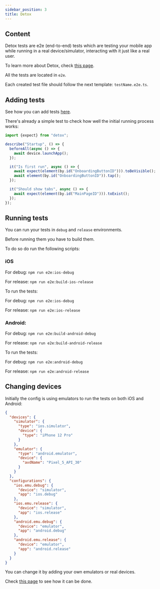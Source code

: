 ```yaml
---
sidebar_position: 3
title: Detox
---
```

## Content

Detox tests are e2e (end-to-end) tests which are testing your mobile app while running in a real device/simulator, interacting with it just like a real user.

To learn more about Detox, check [this page](https://github.com/wix/Detox).

All the tests are located in `e2e`.

Each created test file should follow the next template: `testName.e2e.ts`.

## Adding tests

See how you can add tests [here](https://github.com/wix/Detox/blob/master/docs/Introduction.WritingFirstTest.md#step-3-add-testids-to-your-app-to-assist-in-matching-elements).

There's already a simple test to check how well the initial running process works:

```typescript
import {expect} from "detox";

describe("Startup", () => {
  beforeAll(async () => {
    await device.launchApp();
  });

  it("Is first run", async () => {
    await expect(element(by.id("OnboardingButtonID"))).toBeVisible();
    await element(by.id("OnboardingButtonID")).tap();
  });

  it("Should show tabs", async () => {
    await expect(element(by.id("MainPageID"))).toExist();
  });
});

```

## Running tests

You can run your tests in `debug` and `release` environments.

Before running them you have to build them.

To do so do run the following scripts:

### iOS

For debug:
`npm run e2e:ios-debug`

For release:
`npm run e2e:build-ios-release`

To run the tests:

For debug:
`npm run e2e:ios-debug`

For release:
`npm run e2e:ios-release`

### Android:

For debug:
`npm run e2e:build-android-debug`

For release:
`npm run e2e:build-android-release`

To run the tests:

For debug:
`npm run e2e:android-debug`

For release:
`npm run e2e:android-release`

## Changing devices

Initially the config is using emulators to run the tests on both iOS and Android:

```json
{
  "devices": {
    "simulator": {
      "type": "ios.simulator",
      "device": {
        "type": "iPhone 12 Pro"
      }
    },
    "emulator": {
      "type": "android.emulator",
      "device": {
        "avdName": "Pixel_5_API_30"
      }
    }
  },
  "configurations": {
    "ios.emu.debug": {
      "device": "simulator",
      "app": "ios.debug"
    },
    "ios.emu.release": {
      "device": "simulator",
      "app": "ios.release"
    },
    "android.emu.debug": {
      "device": "emulator",
      "app": "android.debug"
    },
    "android.emu.release": {
      "device": "emulator",
      "app": "android.release"
    }
  }
}
```

You can change it by adding your own emulators or real devices.

Check [this page](https://github.com/wix/Detox/blob/master/docs/APIRef.Configuration.md#device-configurations) to see how it can be done.
